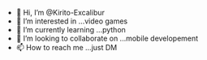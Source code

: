 - 👋 Hi, I’m @Kirito-Excalibur
- 👀 I’m interested in ...video games
- 🌱 I’m currently learning ...python
- 💞️ I’m looking to collaborate on ...mobile developement
- 📫 How to reach me ...just DM

<!---
Kirito-Excalibur/Kirito-Excalibur is a ✨ special ✨ repository because its `README.md` (this file) appears on your GitHub profile.
You can click the Preview link to take a look at your changes.
--->
